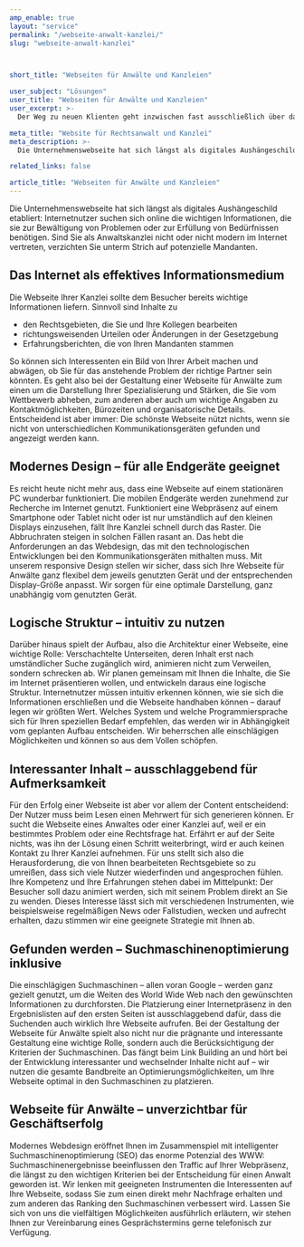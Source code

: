 ```yaml
---
amp_enable: true
layout: "service"
permalink: "/webseite-anwalt-kanzlei/"
slug: "webseite-anwalt-kanzlei"



short_title: "Webseiten für Anwälte und Kanzleien"

user_subject: "Lösungen"
user_title: "Webseiten für Anwälte und Kanzleien"
user_excerpt: >-
  Der Weg zu neuen Klienten geht inzwischen fast ausschließlich über das Internet. Optimieren Sie als Anwalt Ihre Akquise durch einen gelungenen Internetauftritt.

meta_title: "Website für Rechtsanwalt und Kanzlei"
meta_description: >-
  Die Unternehmenswebseite hat sich längst als digitales Aushängeschild etabliert: Internetnutzer suchen sich online die wichtigen Informationen, die sie zur Bewältigung von Problemen oder zur Erfüllung von Bedürfnissen benötigen. Sind Sie als Anwaltskanzlei nicht oder nicht modern im Internet vertreten, verzichten Sie unterm Strich auf potenzielle Mandanten. Das Internet als effektives Informationsmedium Die Webseite Ihrer Kanzlei... Read more »

related_links: false

article_title: "Webseiten für Anwälte und Kanzleien"
---
```


Die Unternehmenswebseite hat sich längst als digitales Aushängeschild etabliert: Internetnutzer suchen sich online die wichtigen Informationen, die sie zur Bewältigung von Problemen oder zur Erfüllung von Bedürfnissen benötigen. Sind Sie als Anwaltskanzlei nicht oder nicht modern im Internet vertreten, verzichten Sie unterm Strich auf potenzielle Mandanten.

## Das Internet als effektives Informationsmedium

Die Webseite Ihrer Kanzlei sollte dem Besucher bereits wichtige Informationen liefern. Sinnvoll sind Inhalte zu

*   den Rechtsgebieten, die Sie und Ihre Kollegen bearbeiten
*   richtungsweisenden Urteilen oder Änderungen in der Gesetzgebung
*   Erfahrungsberichten, die von Ihren Mandanten stammen

So können sich Interessenten ein Bild von Ihrer Arbeit machen und abwägen, ob Sie für das anstehende Problem der richtige Partner sein könnten. Es geht also bei der Gestaltung einer Webseite für Anwälte zum einen um die Darstellung Ihrer Spezialisierung und Stärken, die Sie vom Wettbewerb abheben, zum anderen aber auch um wichtige Angaben zu Kontaktmöglichkeiten, Bürozeiten und organisatorische Details. Entscheidend ist aber immer: Die schönste Webseite nützt nichts, wenn sie nicht von unterschiedlichen Kommunikationsgeräten gefunden und angezeigt werden kann.

## Modernes Design – für alle Endgeräte geeignet

Es reicht heute nicht mehr aus, dass eine Webseite auf einem stationären PC wunderbar funktioniert. Die mobilen Endgeräte werden zunehmend zur Recherche im Internet genutzt. Funktioniert eine Webpräsenz auf einem Smartphone oder Tablet nicht oder ist nur umständlich auf den kleinen Displays einzusehen, fällt Ihre Kanzlei schnell durch das Raster. Die Abbruchraten steigen in solchen Fällen rasant an. Das hebt die Anforderungen an das Webdesign, das mit den technologischen Entwicklungen bei den Kommunikationsgeräten mithalten muss. Mit unserem responsive Design stellen wir sicher, dass sich Ihre Webseite für Anwälte ganz flexibel dem jeweils genutzten Gerät und der entsprechenden Display-Größe anpasst. Wir sorgen für eine optimale Darstellung, ganz unabhängig vom genutzten Gerät.

## Logische Struktur – intuitiv zu nutzen

Darüber hinaus spielt der Aufbau, also die Architektur einer Webseite, eine wichtige Rolle: Verschachtelte Unterseiten, deren Inhalt erst nach umständlicher Suche zugänglich wird, animieren nicht zum Verweilen, sondern schrecken ab. Wir planen gemeinsam mit Ihnen die Inhalte, die Sie im Internet präsentieren wollen, und entwickeln daraus eine logische Struktur. Internetnutzer müssen intuitiv erkennen können, wie sie sich die Informationen erschließen und die Webseite handhaben können – darauf legen wir größten Wert. Welches System und welche Programmiersprache sich für Ihren speziellen Bedarf empfehlen, das werden wir in Abhängigkeit vom geplanten Aufbau entscheiden. Wir beherrschen alle einschlägigen Möglichkeiten und können so aus dem Vollen schöpfen.

## Interessanter Inhalt – ausschlaggebend für Aufmerksamkeit

Für den Erfolg einer Webseite ist aber vor allem der Content entscheidend: Der Nutzer muss beim Lesen einen Mehrwert für sich generieren können. Er sucht die Webseite eines Anwaltes oder einer Kanzlei auf, weil er ein bestimmtes Problem oder eine Rechtsfrage hat. Erfährt er auf der Seite nichts, was ihn der Lösung einen Schritt weiterbringt, wird er auch keinen Kontakt zu Ihrer Kanzlei aufnehmen. Für uns stellt sich also die Herausforderung, die von Ihnen bearbeiteten Rechtsgebiete so zu umreißen, dass sich viele Nutzer wiederfinden und angesprochen fühlen. Ihre Kompetenz und Ihre Erfahrungen stehen dabei im Mittelpunkt: Der Besucher soll dazu animiert werden, sich mit seinem Problem direkt an Sie zu wenden. Dieses Interesse lässt sich mit verschiedenen Instrumenten, wie beispielsweise regelmäßigen News oder Fallstudien, wecken und aufrecht erhalten, dazu stimmen wir eine geeignete Strategie mit Ihnen ab.

## Gefunden werden – Suchmaschinenoptimierung inklusive

Die einschlägigen Suchmaschinen – allen voran Google – werden ganz gezielt genutzt, um die Weiten des World Wide Web nach den gewünschten Informationen zu durchforsten. Die Platzierung einer Internetpräsenz in den Ergebnislisten auf den ersten Seiten ist ausschlaggebend dafür, dass die Suchenden auch wirklich Ihre Webseite aufrufen. Bei der Gestaltung der Webseite für Anwälte spielt also nicht nur die prägnante und interessante Gestaltung eine wichtige Rolle, sondern auch die Berücksichtigung der Kriterien der Suchmaschinen. Das fängt beim Link Building an und hört bei der Entwicklung interessanter und wechselnder Inhalte nicht auf – wir nutzen die gesamte Bandbreite an Optimierungsmöglichkeiten, um Ihre Webseite optimal in den Suchmaschinen zu platzieren.

## Webseite für Anwälte – unverzichtbar für Geschäftserfolg

Modernes Webdesign eröffnet Ihnen im Zusammenspiel mit intelligenter Suchmaschinenoptimierung (SEO) das enorme Potenzial des WWW: Suchmaschinenergebnisse beeinflussen den Traffic auf Ihrer Webpräsenz, die längst zu den wichtigen Kriterien bei der Entscheidung für einen Anwalt geworden ist. Wir lenken mit geeigneten Instrumenten die Interessenten auf Ihre Webseite, sodass Sie zum einen direkt mehr Nachfrage erhalten und zum anderen das Ranking den Suchmaschinen verbessert wird. Lassen Sie sich von uns die vielfältigen Möglichkeiten ausführlich erläutern, wir stehen Ihnen zur Vereinbarung eines Gesprächstermins gerne telefonisch zur Verfügung.
